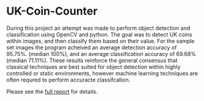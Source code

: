 # UK-Coin-Counter
During this project an attempt was made to perform object detection and classification using OpenCV and python. The goal was to detect UK coins within images, and then classify them based on their value. For the sample set images the program acheived an average detection accuracy of 95.75%. (median 100%), and an average classification accuracy of 69.68% (median 71.11%). These results reinforce the general consensus that classical techniques are best suited for object detection within highly controlled or static environments, however machine learning techniques are often requred to perform accuracte classifcation.

Please see the [full report](https://github.com/Luke-Byrne-uni/UK-Coin-Counter/blob/main/Coin-Counter-Report.pdf) for details.
